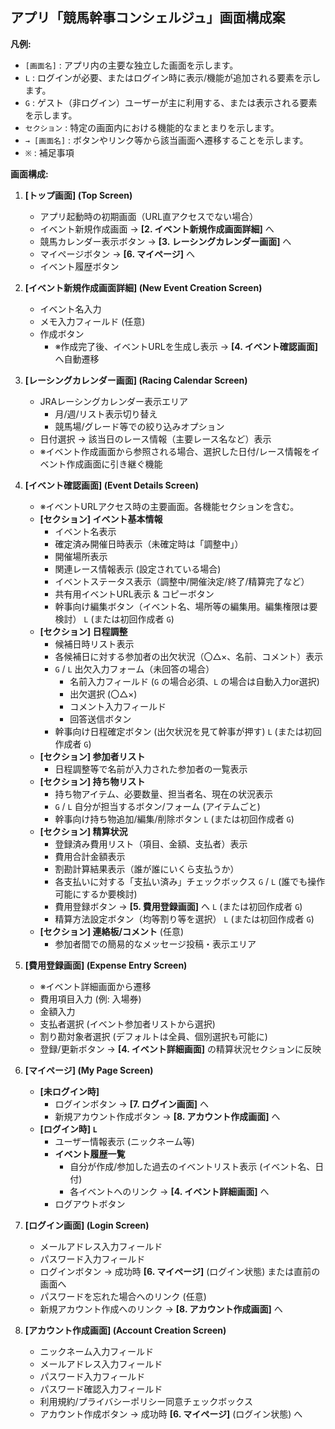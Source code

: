 ## アプリ「競馬幹事コンシェルジュ」画面構成案

**凡例:**
* `[画面名]` : アプリ内の主要な独立した画面を示します。
* ` L ` : ログインが必要、またはログイン時に表示/機能が追加される要素を示します。
* ` G ` : ゲスト（非ログイン）ユーザーが主に利用する、または表示される要素を示します。
* `セクション` : 特定の画面内における機能的なまとまりを示します。
* `→ [画面名]` : ボタンやリンク等から該当画面へ遷移することを示します。
* `※` : 補足事項

**画面構成:**

1.  **[トップ画面] (Top Screen)**
    * アプリ起動時の初期画面（URL直アクセスでない場合）
    * イベント新規作成画面 → **[2. イベント新規作成画面詳細]** へ
    * 競馬カレンダー表示ボタン → **[3. レーシングカレンダー画面]** へ
    * マイページボタン → **[6. マイページ]** へ
    * イベント履歴ボタン

2.  **[イベント新規作成画面詳細] (New Event Creation Screen)**
    * イベント名入力
    * メモ入力フィールド (任意)
    * 作成ボタン
        * ※作成完了後、イベントURLを生成し表示 → **[4. イベント確認画面]** へ自動遷移

3.  **[レーシングカレンダー画面] (Racing Calendar Screen)**
    * JRAレーシングカレンダー表示エリア
        * 月/週/リスト表示切り替え
        * 競馬場/グレード等での絞り込みオプション
    * 日付選択 → 該当日のレース情報（主要レース名など）表示
    * ※イベント作成画面から参照される場合、選択した日付/レース情報をイベント作成画面に引き継ぐ機能

4.  **[イベント確認画面] (Event Details Screen)**
    * ※イベントURLアクセス時の主要画面。各機能セクションを含む。
    * **[セクション] イベント基本情報**
        * イベント名表示
        * 確定済み開催日時表示（未確定時は「調整中」）
        * 開催場所表示
        * 関連レース情報表示 (設定されている場合)
        * イベントステータス表示（調整中/開催決定/終了/精算完了など）
        * 共有用イベントURL表示 & コピーボタン
        * 幹事向け編集ボタン（イベント名、場所等の編集用。編集権限は要検討） `L` (または初回作成者 `G`)
    * **[セクション] 日程調整**
        * 候補日時リスト表示
        * 各候補日に対する参加者の出欠状況（〇△×、名前、コメント）表示
        * `G` / `L` 出欠入力フォーム（未回答の場合）
            * 名前入力フィールド (`G` の場合必須、`L` の場合は自動入力or選択)
            * 出欠選択 (〇△×)
            * コメント入力フィールド
            * 回答送信ボタン
        * 幹事向け日程確定ボタン (出欠状況を見て幹事が押す) `L` (または初回作成者 `G`)
    * **[セクション] 参加者リスト**
        * 日程調整等で名前が入力された参加者の一覧表示
    * **[セクション] 持ち物リスト**
        * 持ち物アイテム、必要数量、担当者名、現在の状況表示
        * `G` / `L` 自分が担当するボタン/フォーム (アイテムごと)
        * 幹事向け持ち物追加/編集/削除ボタン `L` (または初回作成者 `G`)
    * **[セクション] 精算状況**
        * 登録済み費用リスト（項目、金額、支払者）表示
        * 費用合計金額表示
        * 割勘計算結果表示（誰が誰にいくら支払うか）
        * 各支払いに対する「支払い済み」チェックボックス `G` / `L` (誰でも操作可能にするか要検討)
        * 費用登録ボタン → **[5. 費用登録画面]** へ `L` (または初回作成者 `G`)
        * 精算方法設定ボタン（均等割り等を選択） `L` (または初回作成者 `G`)
    * **[セクション] 連絡板/コメント** (任意)
        * 参加者間での簡易的なメッセージ投稿・表示エリア

5.  **[費用登録画面] (Expense Entry Screen)**
    * ※イベント詳細画面から遷移
    * 費用項目入力 (例: 入場券)
    * 金額入力
    * 支払者選択 (イベント参加者リストから選択)
    * 割り勘対象者選択 (デフォルトは全員、個別選択も可能に)
    * 登録/更新ボタン → **[4. イベント詳細画面]** の精算状況セクションに反映

6.  **[マイページ] (My Page Screen)**
    * **[未ログイン時]**
        * ログインボタン → **[7. ログイン画面]** へ
        * 新規アカウント作成ボタン → **[8. アカウント作成画面]** へ
    * **[ログイン時] `L`**
        * ユーザー情報表示 (ニックネーム等)
        * **イベント履歴一覧**
            * 自分が作成/参加した過去のイベントリスト表示 (イベント名、日付)
            * 各イベントへのリンク → **[4. イベント詳細画面]** へ
        * ログアウトボタン

7.  **[ログイン画面] (Login Screen)**
    * メールアドレス入力フィールド
    * パスワード入力フィールド
    * ログインボタン → 成功時 **[6. マイページ]** (ログイン状態) または直前の画面へ
    * パスワードを忘れた場合へのリンク (任意)
    * 新規アカウント作成へのリンク → **[8. アカウント作成画面]** へ

8.  **[アカウント作成画面] (Account Creation Screen)**
    * ニックネーム入力フィールド
    * メールアドレス入力フィールド
    * パスワード入力フィールド
    * パスワード確認入力フィールド
    * 利用規約/プライバシーポリシー同意チェックボックス
    * アカウント作成ボタン → 成功時 **[6. マイページ]** (ログイン状態) へ